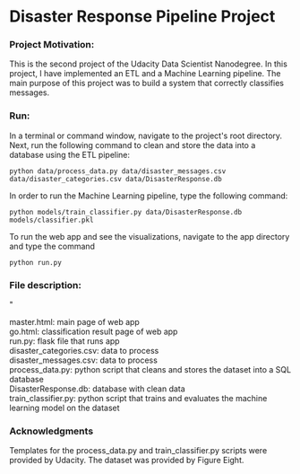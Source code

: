 # Disaster Response Pipeline Project

### Project Motivation:

This is the second project of the Udacity Data Scientist Nanodegree. In this project, I have implemented an ETL and a Machine Learning pipeline. The main
purpose of this project was to build a system that correctly classifies messages.

### Run:

In a terminal or command window, navigate to the project's root directory. Next, run the following command to clean and store the data into a database
using the ETL pipeline:

`python data/process_data.py data/disaster_messages.csv data/disaster_categories.csv data/DisasterResponse.db`

In order to run the Machine Learning pipeline, type the following command:

`python models/train_classifier.py data/DisasterResponse.db models/classifier.pkl`

To run the web app and see the visualizations, navigate to the app directory and type the command

`python run.py`

### File description:
"

master.html: main page of web app  
go.html: classification result page of web app  
run.py: flask file that runs app  
disaster_categories.csv: data to process   
disaster_messages.csv: data to process  
process_data.py: python script that cleans and stores the dataset into a SQL database  
DisasterResponse.db: database with clean data   
train_classifier.py: python script that trains and evaluates the machine learning model on the dataset


### Acknowledgments

Templates for the process_data.py and train_classifier.py scripts were provided by Udacity. The dataset was provided by Figure Eight. 
